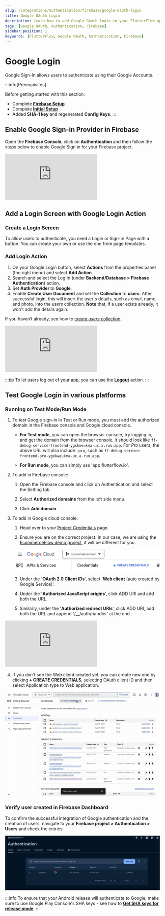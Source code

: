 ```yaml
---
slug: /integrations/authentication/firebase/google-oauth-login
title: Google OAuth Login
description: Learn how to add Google OAuth login in your FlutterFlow app.
tags: [Google OAuth, Authentication, Firebase]
sidebar_position: 1
keywords: [FlutterFlow, Google OAuth, Authentication, Firebase]
---
```


# Google Login

Google Sign-In allows users to authenticate using their Google Accounts.

:::info[Prerequisites]

Before getting started with this section:

- Complete [**Firebase Setup**](../../firebase/connect-to-firebase-setup.md)
- Complete [**Initial Setup**](auth-initial-setup.md)
- Added **SHA-1 key** and regenerated **Config Keys**.
:::


## Enable Google Sign-in Provider in Firebase

Open the **Firebase Console**, click on **Authentication** and then follow the steps below to enable Google Sign in for your Firebase project.

<div style={{
    position: 'relative',
    paddingBottom: 'calc(56.67989417989418% + 41px)', // Keeps the aspect ratio and additional padding
    height: 0,
    width: '100%'}}>
    <iframe 
        src="https://demo.arcade.software/I50vTFEEyhXfU82yLick?embed&show_copy_link=true"
        title=""
        style={{
            position: 'absolute',
            top: 0,
            left: 0,
            width: '100%',
            height: '100%',
            colorScheme: 'light'
        }}
        frameborder="0"
        loading="lazy"
        webkitAllowFullScreen
        mozAllowFullScreen
        allowFullScreen
        allow="clipboard-write">
    </iframe>
</div>
<p></p>

## Add a Login Screen with Google Login Action

### Create a Login Screen

To allow users to authenticate, you need a Login or Sign-in Page with a button.
You can create your own or use the one from page templates.

### Add Login Action

1. On your Google Login button, select **Actions** from the properties panel (the
  right menu) and select **Add Action**.
2. Search and select the Log In (under **Backend/Database > Firebase
  Authentication**) action.
3. Set **Auth Provider** to **Google**.
4. Enable **Create User Document** and set the **Collection** to **users**. After successful login, this will insert the user's details, such as email, name, and photo, into the *users* collection. **Note** that, if a user exists already, it won't add the details again.

If you haven’t already, see how to [create *users* collection](auth-initial-setup.md#creating-the-users-collection).

<div style={{
    position: 'relative',
    paddingBottom: 'calc(56.67989417989418% + 41px)', // Keeps the aspect ratio and additional padding
    height: 0,
    width: '100%'}}>
    <iframe 
        src="https://demo.arcade.software/CBVoec46awMc3yNGLuVJ?embed&show_copy_link=true"
        title=""
        style={{
            position: 'absolute',
            top: 0,
            left: 0,
            width: '100%',
            height: '100%',
            colorScheme: 'light'
        }}
        frameborder="0"
        loading="lazy"
        webkitAllowFullScreen
        mozAllowFullScreen
        allowFullScreen
        allow="clipboard-write">
    </iframe>
</div>
<p></p>

:::tip
To let users log out of your app, you can use the [**Logout**](auth-actions.md#logout-action) action.
:::

## Test Google Login in various platforms

### Running on Test Mode/Run Mode

1. To test Google sign-in in Test or Run mode, you must add the authorized
   domain in the Firebase console and Google cloud console.

    - **For Test mode**, you can open the browser console, try logging in, and
      get the domain from the browser console. It should look like `ff-debug-service-frontend-ygxkweukma-uc.a.run.app`. For *Pro* users, the above URL will also include `-pro`, such as `ff-debug-service-frontend-pro-ygxkweukma-uc.a.run.app`.

    - **For Run mode**, you can simply use 'app.flutterflow.io'.

2. To add in Firebase console:

    1. Open the Firebase console and click on Authentication and select the
      Setting tab.

    2. Select **Authorized domains** from the left side menu.

    3. Click **Add domain**.

3. To add in Google cloud console:

    1. Head over to
      your [Project Credentials](https://console.cloud.google.com/apis/credentials?project=_) page.
   
    2. Ensure you are on the correct project. In our case, we are using the
      [EcommerceFlow demo project](https://bit.ly/ff-docs-demo-v1), it will be different for you.
   
    ![credential-page.png](../imgs/credential-page.png)

    3. Under the '**OAuth 2.0 Client IDs**', select '**Web client** (auto created by
      Google Service)'.

    4. Under the '**Authorized JavaScript origins**', click ADD URI and add both the
      URL.
    5. Similarly, under the '**Authorized redirect URIs**', click ADD URI, add both
      the URL and append '/__/auth/handler' at the end.

<iframe src="https://www.loom.com/embed/efd5b99b858d4de8bca55452c6e1d20c" frameborder="0"
allowFullScreen style={{ width: '100%', height: '600px' }}></iframe>

<figure>
    
  <figcaption class="centered-caption"></figcaption>
</figure>

4. If you don't see the Web client created yet, you can create new one by
   clicking **+ CREATE CREDENTIALS**, selecting OAuth client ID and then select
   Application type to Web application.


![add-app.gif](../imgs/add-app.gif)

### Verify user created in Firebase Dashboard

To confirm the successful integration of Google authentication and the creation of users, navigate
to your **Firebase project > Authentication > Users** and check the entries.

![verify-google-auth-users.png](../imgs/verify-google-auth-users.png)

:::info
To ensure that your Android release will authenticate to Google, make sure to use Google Play Console's SHA keys - see how to [**Get SHA keys for release mode**](auth-initial-setup.md#getting-sha-keys-for-release-mode).
:::
